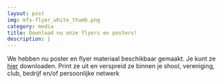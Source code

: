 ```yaml
---
layout: post
img: mfs-flyer_white_thumb.png
category: media
title: Download nu onze flyers en posters!
description: |
---
```

  We hebben nu poster en flyer materiaal beschikbaar gemaakt. Je kunt ze [hier](https://drive.google.com/drive/u/0/folders/0B5LWC09xwZeRWDlsX3hHMFkzOG8) downloaden. Print ze uit en verspreid ze binnen je shool, vereniging, club, bedrijf en/of persoonlijke netwerk
